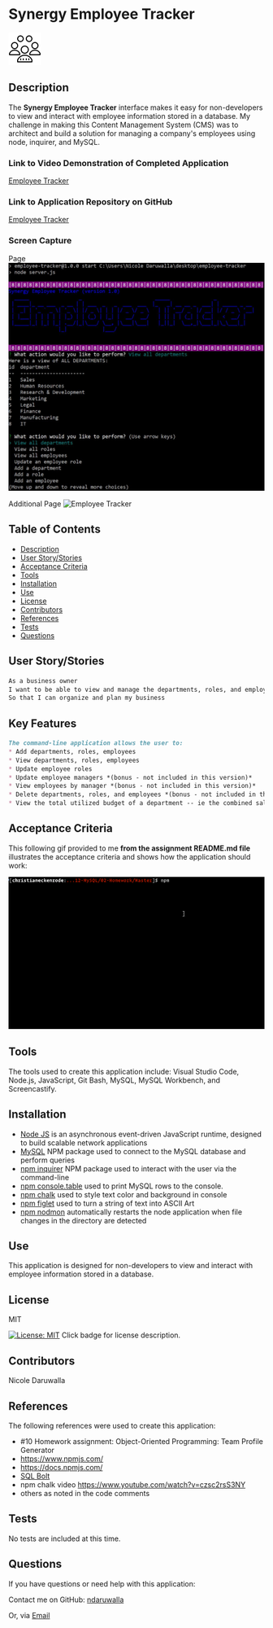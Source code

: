 # Synergy Employee Tracker
![Employees](Assets/img/employees.png)
<!-- image credit: this image is from icons8-->

  ## Description
  The **Synergy Employee Tracker** interface makes it easy for non-developers to view and interact with employee information stored in a database. My challenge in making this Content Management System (CMS) was to architect and build a solution for managing a company's employees using node, inquirer, and MySQL.

  ### Link to Video Demonstration of Completed Application 
  [Employee Tracker](https://youtubeLINKENTERHERE.com/)
  <!-- enter youtube link after recording -->

  ### Link to Application Repository on GitHub 
  [Employee Tracker](https://github.com/NDaruwalla/employee-tracker)

  ### Screen Capture
  Page
  ![Employee Tracker](Assets/img/employee-tracker.jpg)

  Additional Page
  ![Employee Tracker](Assets/img/employee-tracker2.jpg)


  ## Table of Contents
  - [Description](#description)
  - [User Story/Stories](#story)
  - [Acceptance Criteria](#criteria)
  - [Tools](#tools)
  - [Installation](#installation)
  - [Use](#use)
  - [License](#license)
  - [Contributors](#contributors)
  - [References](#references)
  - [Tests](#tests)
  - [Questions](#questions)

  ## User Story/Stories
  ```md
  As a business owner
  I want to be able to view and manage the departments, roles, and employees in my company
  So that I can organize and plan my business
  ```

  ## Key Features
  ```md
  The command-line application allows the user to:
  * Add departments, roles, employees
  * View departments, roles, employees
  * Update employee roles
  * Update employee managers *(bonus - not included in this version)*
  * View employees by manager *(bonus - not included in this version)*
  * Delete departments, roles, and employees *(bonus - not included in this version)*
  * View the total utilized budget of a department -- ie the combined salaries of all employees in that department *(bonus - not included in this version)*
   ```
  ## Acceptance Criteria
   This following gif provided to me **from the assignment README.md file** illustrates the acceptance criteria and shows how the application should work:
   
   ![Sample Employee Tracker Provided With Assignment](Assets/employee-tracker.gif)

  ## Tools
  The tools used to create this application include: Visual Studio Code, Node.js, JavaScript, Git Bash, MySQL, MySQL Workbench, and Screencastify.

  ## Installation

  * [Node JS](https://nodejs.org/en/download/) is an asynchronous event-driven JavaScript runtime, designed to build scalable network applications
  * [MySQL](https://www.npmjs.com/package/mysql) NPM package used to connect to the MySQL database and perform queries
  * [npm inquirer](https://www.npmjs.com/package/inquirer/v/0.2.3) NPM package used to interact with the user via the command-line
  * [npm console.table](https://www.npmjs.com/package/console.table) used to print MySQL rows to the console.
  * [npm chalk](https://www.npmjs.com/package/chalk) used to style text color and background in console
  * [npm figlet](https://www.npmjs.com/package/figlet) used to turn a string of text into ASCII Art
  * [npm nodmon](https://www.npmjs.com/package/nodemon) automatically restarts the node application when file changes in the directory are detected
 

  ## Use
  This application is designed for non-developers to view and interact with employee information stored in a database.

  ## License
  MIT
  
  [![License: MIT](https://img.shields.io/badge/License-MIT-yellow.svg)](https://opensource.org/licenses/MIT)  Click badge for license description.
  
  ## Contributors
  Nicole Daruwalla 

  ## References
  The following references were used to create this application: 
  * #10 Homework assignment: Object-Oriented Programming: Team Profile Generator
  * https://www.npmjs.com/
  * https://docs.npmjs.com/
  * [SQL Bolt](https://sqlbolt.com/)
  * npm chalk video https://www.youtube.com/watch?v=czsc2rsS3NY
  * others as noted in the code comments


  ## Tests
  No tests are included at this time.

  ## Questions
  If you have questions or need help with this application:

  Contact me on GitHub:
  [ndaruwalla](https://github.com/ndaruwalla)
 
  Or, via [Email](mailto:nicole.daruwalla@gmail.com)


